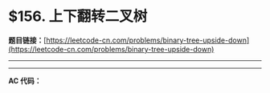 # $156. 上下翻转二叉树

**题目链接：**[https://leetcode-cn.com/problems/binary-tree-upside-down](https://leetcode-cn.com/problems/binary-tree-upside-down)

---

<Cards card="leetcode_156_binary-tree-upside-down"></Cards>

---

**AC 代码：**

```java

```